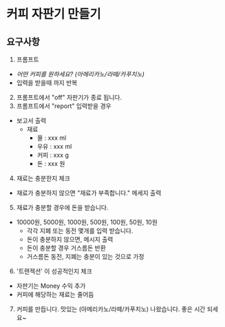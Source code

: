 # 커피 자판기 만들기
## 요구사항

1. 프롬프트
  - *어떤 커피를 원하세요? (아메리카노/라떼/카푸치노)*
  - 입력을 받을때 까지 반복
2. 프롬프트에서 "off" 자판기가 종료 됩니다.
3. 프롬프트에서 "report" 입력받을  경우
  - 보고서 출력
    - 재료
      - 물 : xxx ml
      - 우유 : xxx ml
      - 커피 : xxx g
      - 돈 : xxx 원
4. 재료는 충분한지 체크
  - 재료가 충분하지 않으면 "재료가 부족합니다." 메세지 출력
5. 재료가 충분할 경우에 돈을 받습니다.
  - 10000원, 5000원, 1000원, 500원, 100원, 50원, 10원
    - 각각 지폐 또는 동전 몇개를 입력 받습니다.
    - 돈이 충분하지 않으면, 메시지 출력
    - 돈이 충분할 경우 거스름돈 반환
    - 거스름돈 동전, 지폐는 충분이 있는 것으로 가정
6. '트렌젝션' 이 성공적인지 체크
  - 자판기는 Money 수익 추가
  - 커피에 해당하는 재료는 줄어듬
7. 커피를 만듭니다.
  맛있는 (아메리카노/라떼/카푸치노) 나왔습니다. 좋은 시간 되세요~
